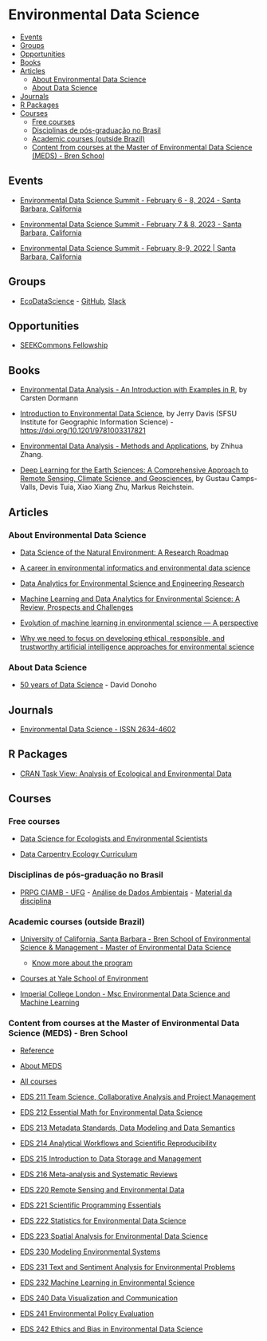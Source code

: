 Environmental Data Science
================

- [Events](#events)
- [Groups](#groups)
- [Opportunities](#opportunities)
- [Books](#books)
- [Articles](#articles)
  - [About Environmental Data
    Science](#about-environmental-data-science)
  - [About Data Science](#about-data-science)
- [Journals](#journals)
- [R Packages](#r-packages)
- [Courses](#courses)
  - [Free courses](#free-courses)
  - [Disciplinas de pós-graduação no
    Brasil](#disciplinas-de-pós-graduação-no-brasil)
  - [Academic courses (outside
    Brazil)](#academic-courses-outside-brazil)
  - [Content from courses at the Master of Environmental Data Science
    (MEDS) - Bren
    School](#content-from-courses-at-the-master-of-environmental-data-science-meds---bren-school)

<!-- README.md is generated from README.Rmd. Please edit that file -->

## Events

- [Environmental Data Science Summit - February 6 - 8, 2024 - Santa
  Barbara,
  California](https://www.nceas.ucsb.edu/environmental-data-science-summit)

- [Environmental Data Science Summit - February 7 & 8, 2023 - Santa
  Barbara, California](https://eds-summit.github.io/)

- [Environmental Data Science Summit - February 8-9, 2022 \| Santa
  Barbara, California](https://eds-summit.github.io/)

## Groups

- [EcoDataScience](https://eco-data-science.github.io/) -
  [GitHub](https://github.com/eco-data-science),
  [Slack](https://join.slack.com/t/ecodatascience/shared_invite/enQtNTE1MjAxMTU2NjQwLTZmYjQ5OGIyNjM0YTM4ZDhiMTA2Njc1Mjg2YjFlYWEwZDhlNjJmMTE3MzI2ZmM4ZTJhYTczNmZhYjk3YTI5NjU)

## Opportunities

- [SEEKCommons
  Fellowship](https://seekcommons.org/fellowship-application.html)

## Books

- [Environmental Data Analysis - An Introduction with Examples in
  R](https://link.springer.com/book/10.1007/978-3-030-55020-2), by
  Carsten Dormann

- [Introduction to Environmental Data
  Science](https://bookdown.org/igisc/EnvDataSci/), by Jerry Davis (SFSU
  Institute for Geographic Information Science) -
  <https://doi.org/10.1201/9781003317821>

- [Environmental Data Analysis - Methods and
  Applications](https://www.degruyter.com/document/doi/10.1515/9783111012681/html?lang=en),
  by Zhihua Zhang.

- [Deep Learning for the Earth Sciences: A Comprehensive Approach to
  Remote Sensing, Climate Science, and
  Geosciences](https://onlinelibrary.wiley.com/doi/book/10.1002/9781119646181),
  by Gustau Camps-Valls, Devis Tuia, Xiao Xiang Zhu, Markus Reichstein.

## Articles

### About Environmental Data Science

- [Data Science of the Natural Environment: A Research
  Roadmap](https://doi.org/10.3389/fenvs.2019.00121)

- [A career in environmental informatics and environmental data
  science](https://doi.org/10.1002/fee.2038)

- [Data Analytics for Environmental Science and Engineering
  Research](https://doi.org/10.1021/acs.est.1c01026)

- [Machine Learning and Data Analytics for Environmental Science: A
  Review, Prospects and
  Challenges](https://iopscience.iop.org/article/10.1088/1757-899X/955/1/012107/meta)

- [Evolution of machine learning in environmental science — A
  perspective](https://doi.org/10.1017/eds.2022.2)

- [Why we need to focus on developing ethical, responsible, and
  trustworthy artificial intelligence approaches for environmental
  science](https://doi.org/10.1017/eds.2022.5)

### About Data Science

- [50 years of Data
  Science](https://www.tandfonline.com/doi/full/10.1080/10618600.2017.1384734) -
  David Donoho

## Journals

- [Environmental Data Science - ISSN
  2634-4602](https://www.cambridge.org/core/journals/environmental-data-science)

## R Packages

- [CRAN Task View: Analysis of Ecological and Environmental
  Data](https://cran.r-project.org/web/views/Environmetrics.html)

## Courses

### Free courses

- [Data Science for Ecologists and Environmental
  Scientists](https://ourcodingclub.github.io/course)

- [Data Carpentry Ecology
  Curriculum](https://datacarpentry.org/lessons/#ecology-workshop)

### Disciplinas de pós-graduação no Brasil

- [PRPG CIAMB - UFG](https://ciamb.prpg.ufg.br/) - [Análise de Dados
  Ambientais](https://files.cercomp.ufg.br/weby/up/104/o/An%C3%A1lise_de_Dados_Ambientais.pdf) -
  [Material da disciplina](https://lhmet.github.io/adar-ebook/)

### Academic courses (outside Brazil)

- [University of California, Santa Barbara - Bren School of
  Environmental Science & Management - Master of Environmental Data
  Science](https://bren.ucsb.edu/masters-programs/master-environmental-data-science)

  - [Know more about the program](https://bren.ucsb.edu/attend-webinar)

- [Courses at Yale School of
  Environment](https://environment.yale.edu/data-science/courses/)

- [Imperial College London - Msc Environmental Data Science and Machine
  Learning](https://www.imperial.ac.uk/study/pg/earth-science/environmental-data-science-machine-learning/)

### Content from courses at the Master of Environmental Data Science (MEDS) - Bren School

- [Reference](https://my.sa.ucsb.edu/catalog/Current/CollegesDepartments/bren/Index.aspx?DeptTab=Graduate)

- [About MEDS](https://ucsb-meds.github.io/)

- [All courses](https://ucsb-meds.github.io/courses.html)

- [EDS 211 Team Science, Collaborative Analysis and Project
  Management](https://bbest.github.io/eds211-team/)  

- [EDS 212 Essential Math for Environmental Data
  Science](https://allisonhorst.github.io/EDS_212_essential-math/)

- [EDS 213 Metadata Standards, Data Modeling and Data
  Semantics](https://brunj7.github.io/EDS-213-metadata/)

- [EDS 214 Analytical Workflows and Scientific
  Reproducibility](https://brunj7.github.io/EDS-214-analytical-workflows/)

- [EDS 215 Introduction to Data Storage and
  Management](https://jamesfrew.github.io/EDS_215_data_management/)

- [EDS 216 Meta-analysis and Systematic
  Reviews](https://ucsbhydro.github.io/EDS_216_meta-analysis/)

- [EDS 220 Remote Sensing and Environmental
  Data](https://samanthastevenson.github.io/EDS220_site/)

- [EDS 221 Scientific Programming
  Essentials](https://allisonhorst.github.io/EDS_221_programming-essentials/)

- [EDS 222 Statistics for Environmental Data
  Science](https://tcarleton.github.io/EDS-222-stats/)

- [EDS 223 Spatial Analysis for Environmental Data
  Science](https://jamesfrew.github.io/EDS_223_spatial_analysis/)

- [EDS 230 Modeling Environmental
  Systems](https://naomitague.github.io/ESM232_course/)

- [EDS 231 Text and Sentiment Analysis for Environmental
  Problems](https://maro406.github.io/EDS_231-text-sentiment/)

- [EDS 232 Machine Learning in Environmental
  Science](https://bbest.github.io/eds232-ml/)

- [EDS 240 Data Visualization and
  Communication](https://bren.ucsb.edu/courses/eds-240)

- [EDS 241 Environmental Policy
  Evaluation](https://bren.ucsb.edu/courses/eds-241)

- [EDS 242 Ethics and Bias in Environmental Data
  Science](https://bren.ucsb.edu/courses/eds-242)
